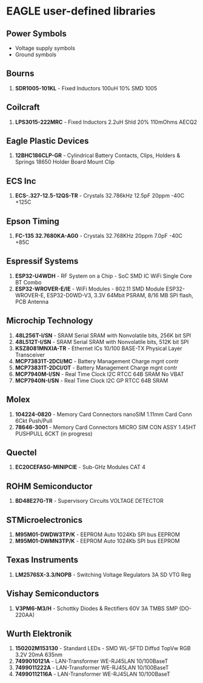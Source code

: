 # EAGLE user-defined libraries

## Power Symbols
* Voltage supply symbols
* Ground symbols

## Bourns
1. **SDR1005-101KL** - Fixed Inductors 100uH 10% SMD 1005

## Coilcraft
1. **LPS3015-222MRC** - Fixed Inductors 2.2uH Shld 20% 110mOhms AECQ2

## Eagle Plastic Devices
1. **12BHC186CLP-GR** - Cylindrical Battery Contacts, Clips, Holders & Springs 18650 Holder Board Mount Clip

## ECS Inc
1. **ECS-.327-12.5-12QS-TR** - Crystals 32.786kHz 12.5pF 20ppm -40C +125C

## Epson Timing
1. **FC-135 32.7680KA-AG0** - Crystals 32.768KHz 20ppm 7.0pF -40C +85C

## Espressif Systems
1. **ESP32-U4WDH** - RF System on a Chip - SoC SMD IC WiFi Single Core BT Combo
2. **ESP32-WROVER-E/IE** - WiFi Modules - 802.11 SMD Module ESP32-WROVER-E, ESP32-D0WD-V3, 3.3V 64Mbit PSRAM, 8/16 MB SPI flash, PCB Antenna

## Microchip Technology
1. **48L256T-I/SN** - SRAM Serial SRAM with Nonvolatile bits, 256K bit SPI
2. **48L512T-I/SN** - SRAM Serial SRAM with Nonvolatile bits, 512K bit SPI
3. **KSZ8081MNXIA-TR** - Ethernet ICs 10/100 BASE-TX Physical Layer Transceiver
4. **MCP73831T-2DCI/MC** - Battery Management Charge mgnt contr
5. **MCP73831T-2DCI/OT** - Battery Management Charge mgnt contr
6. **MCP7940M-I/SN** - Real Time Clock I2C RTCC 64B SRAM No VBAT
7. **MCP7940N-I/SN** - Real Time Clock I2C GP RTCC 64B SRAM

## Molex
1. **104224-0820** - Memory Card Connectors nanoSIM 1.11mm Card Conn 6Ckt Push/Pull
2. **78646-3001** - Memory Card Connectors MICRO SIM CON ASSY 1.45HT PUSHPULL 6CKT (in progress)

## Quectel
1. **EC20CEFASG-MINIPCIE** - Sub-GHz Modules CAT 4

## ROHM Semiconductor
1. **BD48E27G-TR** - Supervisory Circuits VOLTAGE DETECTOR

## STMicroelectronics
1. **M95M01-DWDW3TP/K** - EEPROM Auto 1024Kb SPI bus EEPROM
1. **M95M01-DWMN3TP/K** - EEPROM Auto 1024Kb SPI bus EEPROM

## Texas Instruments
1. **LM2576SX-3.3/NOPB** - Switching Voltage Regulators 3A SD VTG Reg

## Vishay Semiconductors
1. **V3PM6-M3/H** - Schottky Diodes & Rectifiers 60V 3A TMBS SMP (DO-220AA)

## Wurth Elektronik
1. **150202M153130** - Standard LEDs - SMD WL-SFTD Diffsd TopVw RGB 3.2V 20mA 635nm
2. **7499010121A** - LAN-Transformer WE-RJ45LAN 10/100BaseT
3. **7499011222A** - LAN-Transformer WE-RJ45LAN 10/100BaseT
4. **74990112116A** - LAN-Transformer WE-RJ45LAN 10/100BaseT
